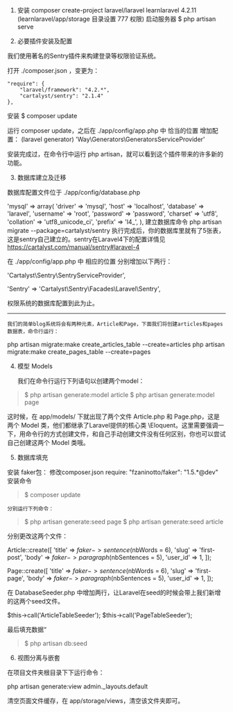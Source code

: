 1. 安装 
composer create-project laravel/laravel learnlaravel 4.2.11
(learnlaravel/app/storage 目录设置 777 权限)
启动服务器
$ php artisan serve

2. 必要插件安装及配置

我们使用著名的Sentry插件来构建登录等权限验证系统。

打开 ./composer.json ，变更为：
```
"require": {
	"laravel/framework": "4.2.*",
	"cartalyst/sentry": "2.1.4"
},
```
安装 
$ composer update

运行 composer update，之后在 ./app/config/app.php 中 恰当的位置 增加配置：
(laravel generator)
'Way\Generators\GeneratorsServiceProvider'

安装完成过，在命令行中运行 php artisan，就可以看到这个插件带来的许多新的功能。 

3. 数据库建立及迁移

数据库配置文件位于 ./app/config/database.php

'mysql' => array(
	'driver'    => 'mysql',
	'host'      => 'localhost',
	'database'  => 'laravel',
	'username'  => 'root',
	'password'  => 'password',
	'charset'   => 'utf8',
	'collation' => 'utf8_unicode_ci',
	'prefix'    => 'l4_',
),
建立数据库命令
php artisan migrate --package=cartalyst/sentry
执行完成后，你的数据库里就有了5张表，这是sentry自己建立的。sentry在Laravel4下的配置详情见 https://cartalyst.com/manual/sentry#laravel-4

在 ./app/config/app.php 中 相应的位置 分别增加以下两行：

'Cartalyst\Sentry\SentryServiceProvider',

'Sentry' => 'Cartalyst\Sentry\Facades\Laravel\Sentry',

权限系统的数据库配置到此为止。 


--------
	我们的简单blog系统将会有两种元素，Article和Page，下面我们将创建articles和pages数据表，命令行运行：

php artisan migrate:make create_articles_table --create=articles
php artisan migrate:make create_pages_table --create=pages


4. 模型 Models

	我们在命令行运行下列语句以创建两个model：

>$ php artisan generate:model article
>$ php artisan generate:model page

这时候，在 app/models/ 下就出现了两个文件 Article.php 和 Page.php，这是两个 Model 类，他们都继承了Laravel提供的核心类 \Eloquent。这里需要强调一下，用命令行的方式创建文件，和自己手动创建文件没有任何区别，你也可以尝试自己创建这两个 Model 类哦。


5. 数据库填充

安装 faker包： 
修改composer.json
require: "fzaninotto/faker": "1.5.*@dev"
安装命令
>$ composer update


	分别运行下列命令：

>$ php artisan generate:seed page
>$ php artisan generate:seed article

分别更改这两个文件：

Article::create([
  'title'   => $faker->sentence($nbWords = 6),
  'slug'    => 'first-post',
  'body'    => $faker->paragraph($nbSentences = 5),
  'user_id' => 1,
]);

Page::create([
  'title'   => $faker->sentence($nbWords = 6),
  'slug'    => 'first-page',
  'body'    => $faker->paragraph($nbSentences = 5),
  'user_id' => 1,
]);

在 DatabaseSeeder.php 中增加两行，让Laravel在seed的时候会带上我们新增的这两个seed文件。

$this->call('ArticleTableSeeder');
$this->call('PageTableSeeder');

最后填充数据“
>$ php artisan db:seed


6. 视图分离与嵌套

在项目文件夹根目录下下运行命令：

php artisan generate:view admin._layouts.default




清空页面文件缓存，在 app/storage/views，清空该文件夹即可。